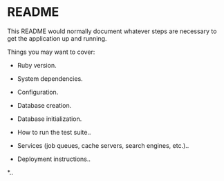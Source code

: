 # README

This README would normally document whatever steps are necessary to get the
application up and running.

Things you may want to cover:

* Ruby version. 

* System dependencies.

* Configuration.   

* Database creation.

* Database initialization.

* How to run the test suite..

* Services (job queues, cache servers, search engines, etc.)..

* Deployment instructions..

*.. 
